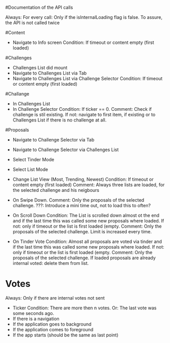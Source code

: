 #Documentation of the API calls

Always: For every call: Only if the isInternalLoading flag is false. To assure, the API is not called twice

#Content

- Navigate to Info screen
Condition: If timeout or content empty (first loaded)


#Challenges

- Challenges List did mount
- Navigate to Challenges List via Tab 
- Navigate to Challenges List via Challenge Selector
Condition: If timeout or content empty (first loaded)


#Challange

- In Challenges List 
- In Challenge Selector
Condition: If ticker == 0. 
Comment: Check if challenge is stil existing. If not: navigate to first item, if existing or to Challenges List if there is no challenge at all.


#Proposals

- Navigate to Challenge Selector via Tab
- Navigate to Challenge Selector via Challenges List
- Select Tinder Mode
- Select List Mode
- Change List View (Most, Trending, Newest)
Condition: If timeout or content empty (first loaded)
Comment: Always three lists are loaded, for the selected challenge and his neigbours

- On Swipe Down.
Comment: Only the proposals of the selected challenge.
???: Introduce a mini time out, not to load this to often?

- On Scroll Down
Condition: The List is scrolled down almost ot the end and if the last time this was called some new proposals where loaded. If not: only if timeout or the list is first loaded (empty.
Comment: Only the proposals of the selected challenge. Limit is increased every time.

- On Tinder Vote
Condition: Almost all proposals are voted via tinder and if the last time this was called some new proposals where loaded. If not: only if timeout or the list is first loaded (empty.
Comment: Only the proposals of the selected challenge. If loaded proposals are already internal voted: delete them from list.

# Votes

Always: Only if there are internal votes not sent

- Ticker
Condition: There are more then n votes. Or: The last vote was some seconds ago.
- If there is a navigation
- If the application goes to background
- If the application comes to foreground
- If the app starts (should be the same as last point)
